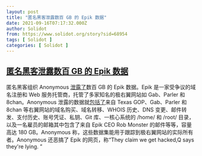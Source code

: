 ```yaml
---
layout: post
title: "匿名黑客泄露数百 GB 的 Epik 数据"
date: 2021-09-16T07:17:32.000Z
author: Solidot
from: https://www.solidot.org/story?sid=68954
tags: [ Solidot ]
categories: [ Solidot ]
---
```

<!--1631776652000-->
[匿名黑客泄露数百 GB 的 Epik 数据](https://www.solidot.org/story?sid=68954)
------

<div>
匿名黑客组织 Anonymous <a href="https://arstechnica.com/information-technology/2021/09/anonymous-leaks-gigabytes-of-data-from-epik-web-host-of-gab-and-parler/">泄露了</a>数百 GB 的 Epik 数据。Epik 是一家受争议的域名注册和 Web 服务托管商，托管了多家知名的极右翼网站如 Gab、Parler 和 8chan。Anonymous 泄露的数据就<a href="https://ddosecrets.com/wiki/Epik">包括了</a>来自 Texas GOP、Gab、Parler 和 8chan 等右翼网站的域名购买、域名转移、WHOIS 历史、DNS 变更、邮件转发、支付历史、账号凭证、私钥、Git 库、一核心系统的 /home/ 和 /root/ 目录，以及一名雇员的邮箱其中包含了来自 Epik CEO Rob Monster 的邮件等等，容量高达 180 GB。Anonymous 称，这些数据集能用于跟踪到极右翼网站的实际所有者。Anonymous 还恶搞了 Epik 的网页，称“They claim  we get hacked,Q says they're lying. ”
</div>
